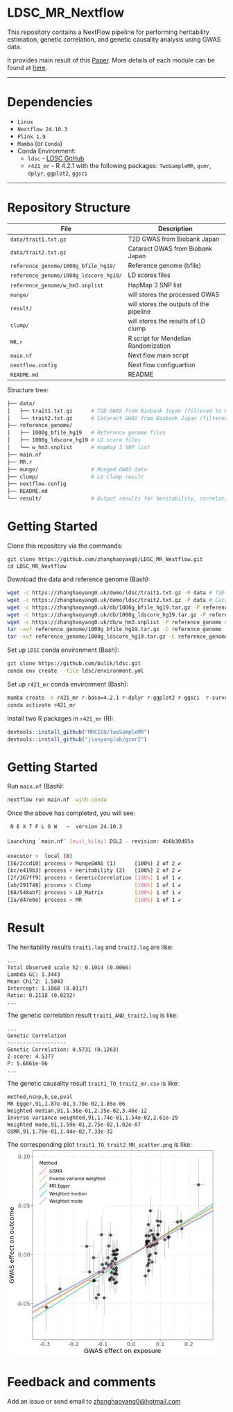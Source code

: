 

# LDSC_MR_Nextflow
This repository contains a NextFlow pipeline for performing heritability estimation, genetic correlation, and genetic causality analysis using GWAS data. 

It provides main result of this [Paper](https://pubmed.ncbi.nlm.nih.gov/34999863/). More details of each module can be found at [here](https://zhanghaoyang0.uk/#ldsc).

---
# Dependencies 
- `Linux`
- `Nextflow 24.10.3`
- `Plink 1.9`
- `Mamba` (or `Conda`)
- Conda Environment: 
  - `ldsc` - [LDSC GitHub](https://github.com/bulik/ldsc)
  - `r421_mr` - R 4.2.1 with the following packages: `TwoSampleMR`, `gsmr`, `dplyr`, `ggplot2`, `ggsci`

---
# Repository Structure

| **File**             | **Description**                                       |
|----------------------|-------------------------------------------------------|
| `data/trait1.txt.gz`      | T2D GWAS from Biobank Japan         |
| `data/trait2.txt.gz`      | Cataract GWAS from Biobank Japan                      |
| `reference_genome/1000g_bfile_hg19/`      | Reference genome (bfile)             |
| `reference_genome/1000g_ldscore_hg19/`    | LD scores files  |
| `reference_genome/w_hm3.snplist`          | HapMap 3 SNP list    |
| `munge/`          | will stores the processed GWAS    |
| `result/`          | will stores the outputs of the pipeline  |
| `clump/`          | will stores the results of LD clump  |
| `MR.r`          | R script for Mendelian Randomization |
| `main.nf`          | Next flow main script  |
| `nextflow.config`          | Next flow configuartion  |
| `README.md`          | README |

Structure tree:
```bash
├── data/
│   ├── trait1.txt.gz      # T2D GWAS from Biobank Japan (filtered to HM3)
│   └── trait2.txt.gz      # Cataract GWAS from Biobank Japan (filtered to HM3)
├── reference_genome/
│   ├── 1000g_bfile_hg19   # Reference genome files
│   ├── 1000g_ldscore_hg19 # LD score files
│   └── w_hm3.snplist      # HapMap 3 SNP list
├── main.nf
├── MR.r
├── munge/                 # Munged GWAS data
├── clump/                 # LD Clump result
├── nextflow.config
├── README.md
└── result/                # Output results for heritability, correlation, and causality

```


# Getting Started
Clone this repository via the commands:
```  
git clone https://github.com/zhanghaoyang0/LDSC_MR_Nextflow.git
cd LDSC_MR_Nextflow
```

Download the data and reference genome (Bash):
```bash  
wget -c https://zhanghaoyang0.uk/demo/ldsc/trait1.txt.gz -P data # T2D GWAS from Biobank Japan (filtered to HM3)
wget -c https://zhanghaoyang0.uk/demo/ldsc/trait2.txt.gz -P data # Cataract GWAS from Biobank Japan (filtered to HM3)
wget -c https://zhanghaoyang0.uk/db/1000g_bfile_hg19.tar.gz -P reference_genome # bfile
wget -c https://zhanghaoyang0.uk/db/1000g_ldscore_hg19.tar.gz -P reference_genome # ldscore
wget -c https://zhanghaoyang0.uk/db/w_hm3.snplist -P reference_genome # snp list for munge
tar -xvf reference_genome/1000g_bfile_hg19.tar.gz -C reference_genome
tar -xvf reference_genome/1000g_ldscore_hg19.tar.gz -C reference_genome
```

Set up `LDSC` conda environment (Bash):
```bash
git clone https://github.com/bulik/ldsc.git
conda env create --file ldsc/environment.yml
```

Set up `r421_mr` conda environment (Bash):
```bash
mamba create -n r421_mr r-base=4.2.1 r-dplyr r-ggplot2 r-ggsci  r-survey -c conda-forge
conda activate r421_mr
```

Install two R packages in `r421_mr` (R):
```r
devtools::install_github("MRCIEU/TwoSampleMR")
devtools::install_github("jianyanglab/gsmr2")
```

# Getting Started
Run `main.nf` (Bash):
```bash
nextflow run main.nf -with-conda
```

Once the above has completed, you will see:
```bash
 N E X T F L O W   ~  version 24.10.3

Launching `main.nf` [evil_kilby] DSL2 - revision: 4b6b30d85a

executor >  local (8)
[56/2ccd10] process > MungeGWAS (1)      [100%] 2 of 2 ✔
[bc/e419b3] process > Heritability (2)   [100%] 2 of 2 ✔
[2f/367ff9] process > GeneticCorrelation [100%] 1 of 1 ✔
[ab/291748] process > Clump              [100%] 1 of 1 ✔
[68/548abf] process > LD_Matrix          [100%] 1 of 1 ✔
[2a/d47e0e] process > MR                 [100%] 1 of 1 ✔
```

# Result
The heritability results `trait1.log` and `trait2.log` are like:
```
...
Total Observed scale h2: 0.1014 (0.0066)
Lambda GC: 1.3443
Mean Chi^2: 1.5043
Intercept: 1.1068 (0.0117)
Ratio: 0.2118 (0.0232)
...
```

The genetic correlation result `trait1_AND_trait2.log` is like:
```
...
Genetic Correlation
-------------------
Genetic Correlation: 0.5731 (0.1263)
Z-score: 4.5377
P: 5.6861e-06
...
```

The genetic causality result `trait1_TO_trait2_mr.csv` is like:
```
method,nsnp,b,se,pval
MR Egger,91,1.87e-01,3.70e-02,1.85e-06
Weighted median,91,1.56e-01,2.25e-02,3.46e-12
Inverse variance weighted,91,1.74e-01,1.54e-02,2.61e-29
Weighted mode,91,1.59e-01,2.75e-02,1.02e-07
GSMR,91,1.70e-01,1.44e-02,7.33e-32
```

The corresponding plot `trait1_TO_trait2_MR_scatter.png` is like:
![MR plot](result/trait1_TO_trait2_MR_scatter.png)

# Feedback and comments
Add an issue or send email to zhanghaoyang0@hotmail.com
